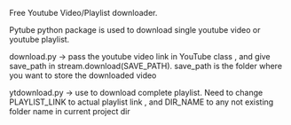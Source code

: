 Free Youtube Video/Playlist downloader. 

Pytube python package is used to download single youtube video or youtube playlist. 

download.py -> pass the youtube video link in YouTube class , and give save_path in stream.download(SAVE_PATH). save_path is the folder where you want to store the downloaded video

ytdownload.py -> use to download complete playlist. Need to change PLAYLIST_LINK to actual playlist link , and DIR_NAME to any not existing folder name in current project dir

